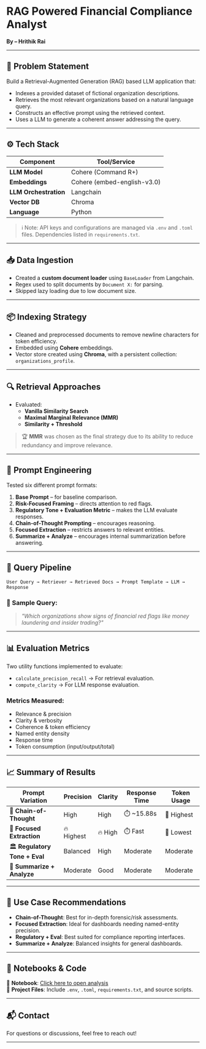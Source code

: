 # RAG Powered Financial Compliance Analyst

**By – Hrithik Rai**

---

## 📌 Problem Statement

Build a Retrieval-Augmented Generation (RAG) based LLM application that:

- Indexes a provided dataset of fictional organization descriptions.
- Retrieves the most relevant organizations based on a natural language query.
- Constructs an effective prompt using the retrieved context.
- Uses a LLM to generate a coherent answer addressing the query.

---

## ⚙️ Tech Stack

| Component              | Tool/Service                  |
|------------------------|-------------------------------|
| **LLM Model**          | Cohere (Command R+)           |
| **Embeddings**         | Cohere (embed-english-v3.0)   |
| **LLM Orchestration**  | Langchain                     |
| **Vector DB**          | Chroma                        |
| **Language**           | Python                        |

> ℹ️ Note: API keys and configurations are managed via `.env` and `.toml` files. Dependencies listed in `requirements.txt`.

---

## 📥 Data Ingestion

- Created a **custom document loader** using `BaseLoader` from Langchain.
- Regex used to split documents by `Document X:` for parsing.
- Skipped lazy loading due to low document size.

---

## 📦 Indexing Strategy

- Cleaned and preprocessed documents to remove newline characters for token efficiency.
- Embedded using **Cohere** embeddings.
- Vector store created using **Chroma**, with a persistent collection: `organizations_profile`.

---

## 🔍 Retrieval Approaches

- Evaluated:
  - **Vanilla Similarity Search**
  - **Maximal Marginal Relevance (MMR)**
  - **Similarity + Threshold**

> 🏆 **MMR** was chosen as the final strategy due to its ability to reduce redundancy and improve relevance.

---

## 🧠 Prompt Engineering

Tested six different prompt formats:

1. **Base Prompt** – for baseline comparison.
2. **Risk-Focused Framing** – directs attention to red flags.
3. **Regulatory Tone + Evaluation Metric** – makes the LLM evaluate responses.
4. **Chain-of-Thought Prompting** – encourages reasoning.
5. **Focused Extraction** – restricts answers to relevant entities.
6. **Summarize + Analyze** – encourages internal summarization before answering.

---

## 🔄 Query Pipeline

`User Query → Retriever → Retrieved Docs → Prompt Template → LLM → Response`

### 🧪 Sample Query:
> _"Which organizations show signs of financial red flags like money laundering and insider trading?"_

---

## 📊 Evaluation Metrics

Two utility functions implemented to evaluate:

- `calculate_precision_recall` → For retrieval evaluation.
- `compute_clarity` → For LLM response evaluation.

### Metrics Measured:

- Relevance & precision
- Clarity & verbosity
- Coherence & token efficiency
- Named entity density
- Response time
- Token consumption (input/output/total)

---

## 📈 Summary of Results

| Prompt Variation                | Precision | Clarity | Response Time | Token Usage |
|---------------------------------|-----------|---------|----------------|--------------|
| 🧠 **Chain-of-Thought**          | High      | High    | ⏱️ ~15.88s     | 🔺 Highest   |
| 🎯 **Focused Extraction**        | 🔥 Highest| 🔥 High | ⏱️ Fast         | 🔻 Lowest    |
| 🏛️ **Regulatory Tone + Eval**    | Balanced  | High    | Moderate        | Moderate     |
| 🧾 **Summarize + Analyze**       | Moderate  | Good    | Moderate        | Moderate     |

---

## 🧩 Use Case Recommendations

- **Chain-of-Thought**: Best for in-depth forensic/risk assessments.
- **Focused Extraction**: Ideal for dashboards needing named-entity precision.
- **Regulatory + Eval**: Best suited for compliance reporting interfaces.
- **Summarize + Analyze**: Balanced insights for general dashboards.

---

## 📁 Notebooks & Code

📓 **Notebook**: [Click here to open analysis](https://github.com/HrithikRai/SIMPLE_RAG/blob/main/proof_of_concept/solution.ipynb)  
📄 **Project Files**: Include `.env`, `.toml`, `requirements.txt`, and source scripts.

---

## 📬 Contact

For questions or discussions, feel free to reach out!

---
